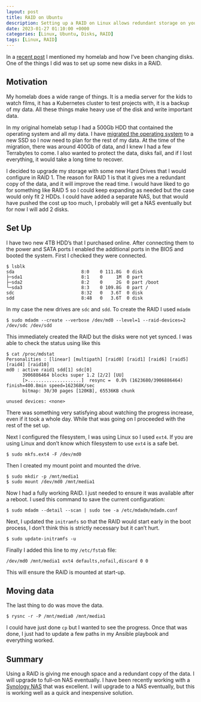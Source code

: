 ```yaml
---
layout: post
title: RAID on Ubuntu
description: Setting up a RAID on Linux allows redundant storage on your server to manage your files safely
date: 2023-01-27 01:10:00 +0000
categories: [Linux, Ubuntu, Disks, RAID]
tags: [Linux, RAID]
---
```


In a [recent post]( https://andrewtarry.com/posts/migrating-linux-to-a-new-disk/) I mentioned my homelab and how I’ve been changing disks. One of the things I did was to set up some new disks in a RAID.

## Motivation

My homelab does a wide range of things. It is a media server for the kids to watch films, it has a Kubernetes cluster to test projects with, it is a backup of my data. All these things make heavy use of the disk and write important data. 

In my original homelab setup I had a 500Gb HDD that contained the operating system and all my data. I have [migrated the operating system](https://andrewtarry.com/posts/migrating-linux-to-a-new-disk) to a new SSD so I now need to plan for the rest of my data. At the time of the migration, there was around 400Gb of data, and I knew I had a few Terrabytes to come. I also wanted to protect the data, disks fail, and if I lost everything, it would take a long time to recover.

I decided to upgrade my storage with some new Hard Drives that I would configure in RAID 1. The reason for RAID 1 is that it gives me a redundant copy of the data, and it will improve the read time. I would have liked to go for something like RAID 5 so I could keep expanding as needed but the case would only fit 2 HDDs. I could have added a separate NAS, but that would have pushed the cost up too much, I probably will get a NAS eventually but for now I will add 2 disks.

## Set Up 

I have two new 4TB HDD’s that I purchased online. After connecting them to the power and SATA ports I enabled the additional ports in the BIOS and booted the system. First I checked they were connected.

```
$ lsblk
sda                         8:0    0 111.8G  0 disk
├─sda1                      8:1    0     1M  0 part
├─sda2                      8:2    0     2G  0 part /boot
└─sda3                      8:3    0 109.8G  0 part /
sdc                         8:32   0   3.6T  0 disk
sdd                         8:48   0   3.6T  0 disk
```

In my case the new drives are `sdc` and `sdd`. To create the RAID I used `mdadm`

```
$ sudo mdadm --create --verbose /dev/md0 --level=1 --raid-devices=2 /dev/sdc /dev/sdd
```

This immediately created the RAID but the disks were not yet synced. I was able to check the status using like this

```
$ cat /proc/mdstat
Personalities : [linear] [multipath] [raid0] [raid1] [raid6] [raid5] [raid4] [raid10]
md0 : active raid1 sdd[1] sdc[0]
      3906886464 blocks super 1.2 [2/2] [UU]
      [>....................]  resync =  0.0% (1623680/3906886464) finish=400.8min speed=162368K/sec
      bitmap: 30/30 pages [120KB], 65536KB chunk

unused devices: <none>
```

There was something very satisfying about watching the progress increase, even if it took a whole day. While that was going on I proceeded with the rest of the set up.

Next I configured the filesystem, I was using Linux so I used `ext4`. If you are using Linux and don’t know which filesystem to use `ext4` is a safe bet.

```
$ sudo mkfs.ext4 -F /dev/md0
```

Then I created my mount point and mounted the drive.

```
$ sudo mkdir -p /mnt/media1
$ sudo mount /dev/md0 /mnt/media1
```

Now I had a fully working RAID. I just needed to ensure it was available after a reboot. I used this command to save the current configuration: 

```
$ sudo mdadm --detail --scan | sudo tee -a /etc/mdadm/mdadm.conf
```

Next, I updated the `initramfs` so that the RAID would start early in the boot process, I don’t think this is strictly necessary but it can’t hurt.

```
$ sudo update-initramfs -u 
```

Finally I added this line to my `/etc/fstab` file:

```
/dev/md0 /mnt/media1 ext4 defaults,nofail,discard 0 0
```

This will ensure the RAID is mounted at start-up.

## Moving data

The last thing to do was move the data. 

```
$ rysnc -r -P /mnt/media0 /mnt/media1
```

I could have just done `cp` but I wanted to see the progress. Once that was done, I just had to update a few paths in my Ansible playbook and everything worked.

## Summary

Using a RAID is giving me enough space and a redundant copy of the data. I will upgrade to full-on NAS eventually. I have been recently working with a [Synology NAS]( https://amzn.to/3JssRu2) that was excellent. I will upgrade to a NAS eventually, but this is working well as a quick and inexpensive solution.

